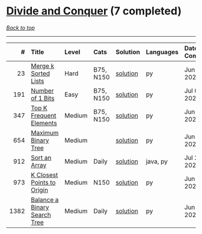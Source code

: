 # [Divide and Conquer](<https://leetcode.com/tag/Divide-and-Conquer/>) (7 completed)

*[Back to top](<../../README.md>)*

------

|    # | Title                                                                                        | Level   | Cats      | Solution                                                | Languages   | Date Complete   |
|-----:|:---------------------------------------------------------------------------------------------|:--------|:----------|:--------------------------------------------------------|:------------|:----------------|
|   23 | [Merge k Sorted Lists](<https://leetcode.com/problems/merge-k-sorted-lists>)                 | Hard    | B75, N150 | [solution](<../_23. Merge k Sorted Lists.md>)           | py          | Jun 17, 2024    |
|  191 | [Number of 1 Bits](<https://leetcode.com/problems/number-of-1-bits>)                         | Easy    | B75, N150 | [solution](<../_191. Number of 1 Bits.md>)              | py          | Jul 03, 2024    |
|  347 | [Top K Frequent Elements](<https://leetcode.com/problems/top-k-frequent-elements>)           | Medium  | B75, N150 | [solution](<../_347. Top K Frequent Elements.md>)       | py          | Jun 13, 2024    |
|  654 | [Maximum Binary Tree](<https://leetcode.com/problems/maximum-binary-tree>)                   | Medium  |           | [solution](<../_654. Maximum Binary Tree.md>)           | py          | Jun 12, 2024    |
|  912 | [Sort an Array](<https://leetcode.com/problems/sort-an-array>)                               | Medium  | Daily     | [solution](<../_912. Sort an Array.md>)                 | java, py    | Jul 25, 2024    |
|  973 | [K Closest Points to Origin](<https://leetcode.com/problems/k-closest-points-to-origin>)     | Medium  | N150      | [solution](<../_973. K Closest Points to Origin.md>)    | py          | Jun 29, 2024    |
| 1382 | [Balance a Binary Search Tree](<https://leetcode.com/problems/balance-a-binary-search-tree>) | Medium  | Daily     | [solution](<../_1382. Balance a Binary Search Tree.md>) | py          | Jun 29, 2024    |